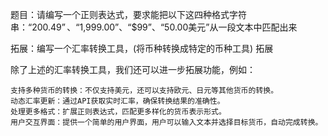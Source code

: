 题目：请编写一个正则表达式，要求能把以下这四种格式字符串：“$200.49”、“$1,999.00”、“$99”、“50.00美元”从一段文本中匹配出来

拓展：编写一个汇率转换工具，(将币种转换成特定的币种工具)
拓展

除了上述的汇率转换工具，我们还可以进一步拓展功能，例如：

    支持多种货币的转换：不仅支持美元，还可以支持欧元、日元等其他货币的转换。
    动态汇率更新：通过API获取实时汇率，确保转换结果的准确性。
    处理更多格式：扩展正则表达式，匹配更多样化的货币表示形式。
    用户交互界面：提供一个简单的用户界面，用户可以输入文本并选择目标货币，自动完成转换。
